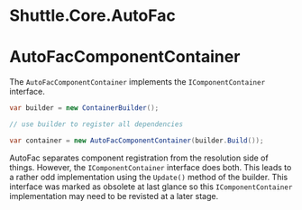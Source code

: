 # Shuttle.Core.AutoFac

# AutoFacComponentContainer

The `AutoFacComponentContainer` implements the `IComponentContainer` interface.  

~~~c#
var builder = new ContainerBuilder();

// use builder to register all dependencies

var container = new AutoFacComponentContainer(builder.Build());
~~~

AutoFac separates component registration from the resolution side of things.  However, the `IComponentContainer` interface does both.  This leads to a rather odd implementation using the `Update()` method of the builder.  This interface was marked as obsolete at last glance so this `IComponentContainer` implementation may need to be revisted at a later stage.

